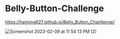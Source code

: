 # Belly-Button-Challenge

https://haiming627.github.io/Belly_Button_Chanllenge/

![Screenshot 2023-02-09 at 11 54 13 PM (2)](https://user-images.githubusercontent.com/115378440/218004632-f15e4a08-23d4-4ded-a7d2-2296ff0a3871.png)

